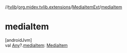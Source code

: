 //[tvlib](../../../index.md)/[org.mjdev.tvlib.extensions](../index.md)/[MediaItemExt](index.md)/[mediaItem](media-item.md)

# mediaItem

[androidJvm]\
val [Any](https://kotlinlang.org/api/latest/jvm/stdlib/kotlin/-any/index.html)?.[mediaItem](media-item.md): [MediaItem](https://developer.android.com/reference/kotlin/androidx/media3/common/MediaItem.html)
